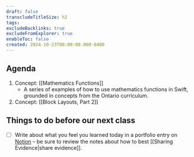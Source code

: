 ```yaml
---
draft: false
transcludeTitleSize: h2
tags:
excludeBacklinks: true
excludeFromExplorer: true
enableToc: false
created: 2024-10-23T00:00:00.000-0400
---
```

## Agenda
1. Concept: [[Mathematics Functions]]
	- A series of examples of how to use mathematics functions in Swift, grounded in concepts from the Ontario curriculum.
2. Concept: [[Block Layouts, Part 2]]

## Things to do before our next class
- [ ] Write about what you feel you learned today in a portfolio entry on [Notion](https://notion.so) – be sure to review the notes about how to best [[Sharing Evidence|share evidence]].